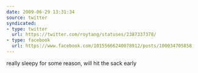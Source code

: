 ```yaml
---
date: 2009-06-29 13:31:34
source: twitter
syndicated:
- type: twitter
  url: https://twitter.com/roytang/statuses/2387337378/
- type: facebook
  url: https://www.facebook.com/10155666240078912/posts/100034705858
---
```


really sleepy for some reason, will hit the sack early